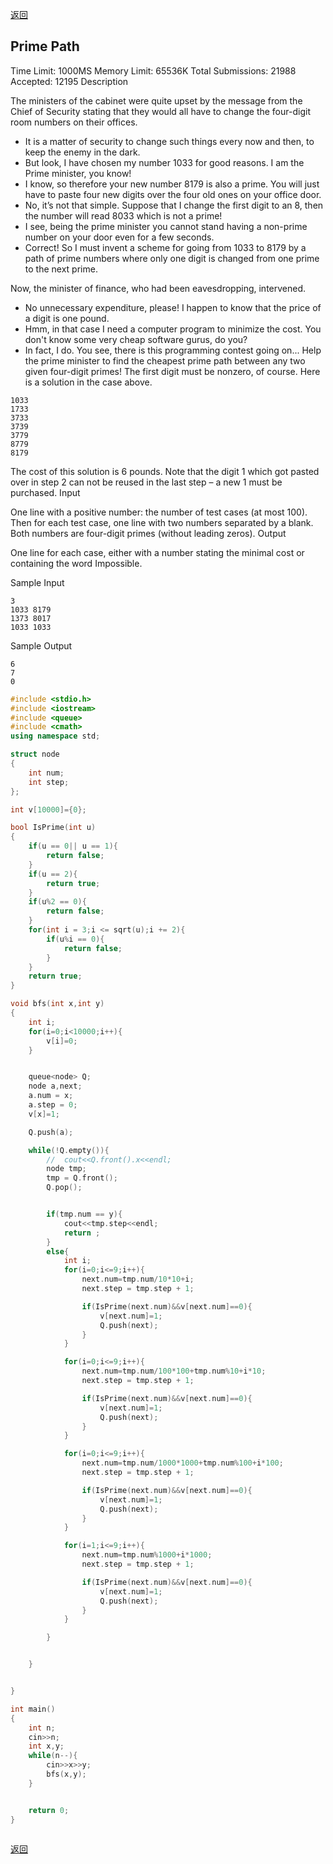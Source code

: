 ﻿[返回](https://github.com/superkunn/acmer#poj)
## Prime Path
Time Limit: 1000MS		Memory Limit: 65536K
Total Submissions: 21988		Accepted: 12195
Description

The ministers of the cabinet were quite upset by the message from the Chief of Security stating that they would all have to change the four-digit room numbers on their offices. 
* It is a matter of security to change such things every now and then, to keep the enemy in the dark. 
* But look, I have chosen my number 1033 for good reasons. I am the Prime minister, you know! 
* I know, so therefore your new number 8179 is also a prime. You will just have to paste four new digits over the four old ones on your office door. 
* No, it’s not that simple. Suppose that I change the first digit to an 8, then the number will read 8033 which is not a prime! 
* I see, being the prime minister you cannot stand having a non-prime number on your door even for a few seconds. 
* Correct! So I must invent a scheme for going from 1033 to 8179 by a path of prime numbers where only one digit is changed from one prime to the next prime. 

Now, the minister of finance, who had been eavesdropping, intervened. 
* No unnecessary expenditure, please! I happen to know that the price of a digit is one pound. 
* Hmm, in that case I need a computer program to minimize the cost. You don't know some very cheap software gurus, do you? 
* In fact, I do. You see, there is this programming contest going on... Help the prime minister to find the cheapest prime path between any two given four-digit primes! The first digit must be nonzero, of course. Here is a solution in the case above. 
```
1033
1733
3733
3739
3779
8779
8179
```
The cost of this solution is 6 pounds. Note that the digit 1 which got pasted over in step 2 can not be reused in the last step – a new 1 must be purchased.
Input

One line with a positive number: the number of test cases (at most 100). Then for each test case, one line with two numbers separated by a blank. Both numbers are four-digit primes (without leading zeros).
Output

One line for each case, either with a number stating the minimal cost or containing the word Impossible.

Sample Input
```
3
1033 8179
1373 8017
1033 1033
```
Sample Output
```
6
7
0
```
```c++
#include <stdio.h>
#include <iostream>
#include <queue>
#include <cmath>
using namespace std;

struct node
{
    int num;
    int step;
};

int v[10000]={0};

bool IsPrime(int u)
{
    if(u == 0|| u == 1){
        return false;
    }
    if(u == 2){
        return true;
    }
    if(u%2 == 0){
        return false;
    }
    for(int i = 3;i <= sqrt(u);i += 2){
        if(u%i == 0){
            return false;
        }
    }
    return true;
}

void bfs(int x,int y)
{
    int i;
    for(i=0;i<10000;i++){
        v[i]=0;
    }


    queue<node> Q;
    node a,next;
    a.num = x;
    a.step = 0;
    v[x]=1;

    Q.push(a);

    while(!Q.empty()){
        //  cout<<Q.front().x<<endl;
        node tmp;
        tmp = Q.front();
        Q.pop();


        if(tmp.num == y){
            cout<<tmp.step<<endl;
            return ;
        }
        else{
            int i;
            for(i=0;i<=9;i++){
                next.num=tmp.num/10*10+i;
                next.step = tmp.step + 1;

                if(IsPrime(next.num)&&v[next.num]==0){
                    v[next.num]=1;
                    Q.push(next);
                }
            }

            for(i=0;i<=9;i++){
                next.num=tmp.num/100*100+tmp.num%10+i*10;
                next.step = tmp.step + 1;

                if(IsPrime(next.num)&&v[next.num]==0){
                    v[next.num]=1;
                    Q.push(next);
                }
            }

            for(i=0;i<=9;i++){
                next.num=tmp.num/1000*1000+tmp.num%100+i*100;
                next.step = tmp.step + 1;

                if(IsPrime(next.num)&&v[next.num]==0){
                    v[next.num]=1;
                    Q.push(next);
                }
            }

            for(i=1;i<=9;i++){
                next.num=tmp.num%1000+i*1000;
                next.step = tmp.step + 1;

                if(IsPrime(next.num)&&v[next.num]==0){
                    v[next.num]=1;
                    Q.push(next);
                }
            }

        }


    }


}

int main()
{
    int n;
    cin>>n;
    int x,y;
    while(n--){
        cin>>x>>y;
        bfs(x,y);
    }


    return 0;
}



```
[返回](https://github.com/superkunn/acmer#poj)